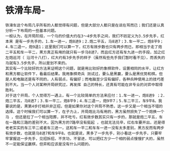 # 铁滑车局-

    铁滑车这个布局几乎所有的人都觉得有问题，但是大部分人都只是在说在骂而已；我们还是认真分析一下布局的一些基本问题。
    一般认为，在开局阶段，一个马的价值大约在3～4步先手之间，我们不妨定义为3.5步先手，红本来 是有一步先手的，1.车一进一，炮8进9；2.炮二平五，马8进7；3.车一平二，炮8平9；4.车二退一，炮9退1；这里我们可以算一下，红方有效步数也只有两步而已，即相当于走了炮二平五和车一平二，黑方真正有用的就只有一步马8进7，而且红方还有车九进一的手段，加之红左炮巡河（ 沿河十八打），红大约有3步先手的样子（虽然有些先手我们暂时看不见），而丢失的马就有3.5步先手，所以是划不来的。
    其实有一个比较好的方法来证明这个问题，就是用比较好的象棋软件，设置相同的水平，让红方和黑方都让软件下，看最后结果。我用象棋奇兵 测试过，要么是黑赢，要么是黑优势和棋。但是人和电脑还是有不同的，人有弱点，有偏好；而电脑至少没有偏好，各种兵种使用上的技巧差别不大。当一个人对某种开局研究过，再发挥 自己的特长，还真有可能在非专业的对弈中取得胜利。
    对于这个开局，个人觉得万一遇上，有一个比较简单的方法来应付：1.车一进一，炮8进9 ；2.炮二平五，马8进7；3.车一平二，炮8平9；4.车二退一，炮9平7；5.车二平三，车9平8。我要说的是，黑第4步打相并非正招，但是如果你对这个开局不熟悉，这一步又是一个相当不错的选择。这个时候我们可以算一下，在子力上，开局炮比马有用的，黑方虽然损失了一个炮换一个马 ，但还是拉了一个相当陪葬，并不吃亏。红有效步数其实只有一步的，那就是炮二平五，车在一路和三路的差别不大，因为黑方的7路卒没有挺起 ，也就无法兑卒，红右车要开出，还是得老老实实的车三平二或者车三进一，这和车一平二和车车一进一没有太多差别，黑方反而有两步有效步数，也就是马8进7和车9平8。也就是说，黑多了一步先手，别小看这一步先手，只要牢牢掌握这一步先手，见招拆招，不贪功，不冒进，可以把红方少一个相的弱点慢慢扩大的，虽然不一定能保证赢棋，但弈和应该是没有什么问题的。
